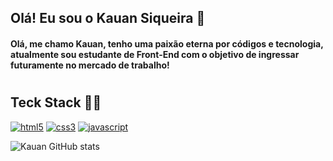 ## Olá! Eu sou o Kauan Siqueira 👋

<h4> Olá, me chamo Kauan, tenho uma paixão eterna por códigos e tecnologia, atualmente sou estudante de Front-End com o objetivo de ingressar futuramente no mercado de trabalho!
 
 #

## Teck Stack 👨‍💻

 
[![html5](https://img.shields.io/badge/HTML5-E34F26?style=for-the-badge&logo=html5&logoColor=white
)]()
[![css3](	https://img.shields.io/badge/CSS3-1572B6?style=for-the-badge&logo=css3&logoColor=white
)]() 
[![javascript](https://img.shields.io/badge/JavaScript-F7DF1E?style=for-the-badge&logo=javascript&logoColor=black
)]()

![Kauan GitHub stats](https://github-readme-stats.vercel.app/api?username=kauansiqq&show_icons=true&theme=radical)

